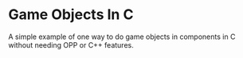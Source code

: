 # Game Objects In C
A simple example of one way to do game objects in components in C without needing OPP or C++ features.
